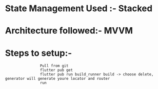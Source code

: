 # State Management Used :- Stacked 

# Architecture followed:-  MVVM

# Steps to setup:-  
                    Pull from git  
                    flutter pub get
                    flutter pub run build_runner build -> choose delete, generator will generate youre locator and router 
                    run
